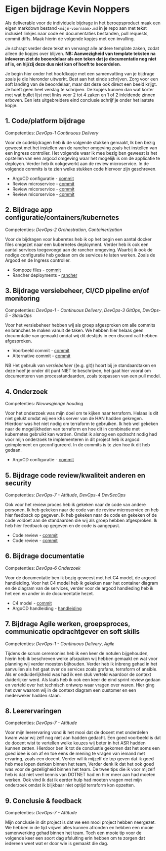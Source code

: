 # Eigen bijdrage Kevin Noppers

Als deliverable voor de individuele bijdrage in het beroepsproduct maak een eigen markdown bestand `<mijn-voornaam>.md` in je repo aan met tekst inclusief linkjes naar code en documentaties bestanden, pull requests, commit diffs. Maak hierin de volgende kopjes met een invulling.

Je schrapt verder deze tekst en vervangt alle andere template zaken, zodat alleen de kopjes over blijven. **NB: Aanwezigheid van template teksten na inleveren ziet de beoordelaar als een teken dat je documentatie nog niet af is, en hij/zij deze dus niet kan of hoeft te beoordelen**.

Je begin hier onder het hoofdkopje met een samenvatting van je bijdrage zoals je die hieronder uitwerkt. Best aan het einde schrijven. Zorg voor een soft landing van de beoordelaar, maar dat deze ook direct een beeld krijgt. Je hoeft geen heel verslag te schrijven. De kopjes kunnen dan wat korter met wat bullet lijst met links voor 2 tot 4 zaken en 1 of 2 inleidende zinnen erboven. Een iets uitgebreidere eind conclusie schrijf je onder het laatste kopje.


## 1. Code/platform bijdrage

Competenties: *DevOps-1 Continuous Delivery*

Voor de codebijdragen heb ik de volgende stukken gemaakt, Ik ben bezig geweest met het instellen van de rancher omgeving zoals het instellen van een Ingress controller. Het volgende waar ik mee bezig ben geweest is het opstellen van een argocd omgeving waar het mogelijk is om de applicatie te deployen.
Verder heb ik ookgewerkt aan de review microservice. In de volgende commits is te zien welke stukken code hiervoor zijn geschreven.

- ArgoCD configuratie - [commit](https://github.com/hanaim-devops/devops-bp-pitstop-uitbreiding-team-tbd/commit/970b0b13bd81f5185dcc225f091d5cd88726ac51)
- Review microservice - [commit](https://github.com/hanaim-devops/devops-bp-pitstop-uitbreiding-team-tbd/commit/e0f9f44b6490fe6daac8aa76fbdf214d68242c76#diff-8fcd706519c891c411dd7f587150ccaf8c5f532ff099879b41936f2d1fb6e498)
- Review micorservice - [commit](https://github.com/hanaim-devops/devops-bp-pitstop-uitbreiding-team-tbd/commit/c2cb5dd228db214b67e3018b4dc23f2d50325f97)
- Review micorservice - [commit](https://github.com/hanaim-devops/devops-bp-pitstop-uitbreiding-team-tbd/commit/a55518d3b15147fccf2b9db299fd4f560d0c4905)

## 2. Bijdrage app configuratie/containers/kubernetes

Competenties: *DevOps-2 Orchestration, Containerization*

Voor de bijdragen voor kuberetes heb ik op het begin een aantal docker files omgezet naar een kubernetes deployment. Verder heb ik ook een aantal services toegevoegd aan de rancher omgeving. Waarbij ik ook de nodige configuratie heb gedaan om de services te laten werken. Zoals de Argocd en de Ingress controller.

- Kompoze files - [commit](https://github.com/hanaim-devops/devops-bp-pitstop-uitbreiding-team-tbd/commit/a474ce33f9653c7c32934390de7bddfebb382e6c)
- Rancher deployments - [rancher](https://rancher.k8s.devops.aimsites.nl:8443/dashboard/c/c-bq9ww/apps/catalog.cattle.io.app)

## 3. Bijdrage versiebeheer, CI/CD pipeline en/of monitoring

Competenties: *DevOps-1 - Continuous Delivery*, *DevOps-3 GitOps*, *DevOps-5 - SlackOps*

Voor het versiebeheer hebben wij als groep afgesproken om alle commits en branches te maken vanuit de taken. We hebben hier helaas geen documntatie van gemaakt omdat wij dit destijds in een discord call hebben afgesproken.

- Voorbeeld commit - [commit](https://github.com/hanaim-devops/devops-bp-pitstop-uitbreiding-team-tbd/commit/a474ce33f9653c7c32934390de7bddfebb382e6c)
- Alternative commit - [commit](https://github.com/hanaim-devops/devops-bp-pitstop-uitbreiding-team-tbd/commit/970b0b13bd81f5185dcc225f091d5cd88726ac51)

NB Het gebruik van *versiebeheer* ((e.g. git)) hoort bij je standaardtaken en deze hoef je onder dit punt NIET te beschrijven, het gaat hier vooral om documenteren van processtandaarden, zoals toepassen van een pull model.

## 4. Onderzoek

Competenties: *Nieuwsgierige houding*

Voor het onderzoek was mijn doel om te kijken naar terraform. Helaas is dit niet gelukt omdat wij een k8s server van de HAN hadden gekregen. Hierdoor was het niet nodig om terraform te gebruiken. Ik heb wel gekeken naar de mogelijkheden van terraform en hoe dit in combinatie met kubernetes gebruikt kan worden.
Omdat ik alsnog een opdracht nodig had voor mijn onderzoek te implementeren in dit project heb ik argocd geimplement en geconfigureerd. In de commits is te zien hoe ik dit heb gedaan.

- ArgoCD configuratie - [commit](https://github.com/hanaim-devops/devops-bp-pitstop-uitbreiding-team-tbd/commit/970b0b13bd81f5185dcc225f091d5cd88726ac51)

## 5. Bijdrage code review/kwaliteit anderen en security

Competenties: *DevOps-7 - Attitude*, *DevOps-4 DevSecOps*

Ook voor het review proces heb ik gekeken naar de code van andere personen. Ik heb gekeken naar de code van de review microservice en heb hier feedback op gegeven. Ik heb gekeken naar de code en gekeken of de code voldoet aan de standaarden die wij als groep hebben afgesproken. Ik heb hier feedback op gegeven en de code is aangepast.


- Code review - [commit](https://github.com/hanaim-devops/devops-bp-pitstop-uitbreiding-team-tbd/pull/33#pullrequestreview-2401876489)
- Code review - [commit](https://github.com/hanaim-devops/devops-bp-pitstop-uitbreiding-team-tbd/pull/33#pullrequestreview-2401876342)

## 6. Bijdrage documentatie

Competenties: *DevOps-6 Onderzoek*

Voor de documentatie ben ik bezig geweest met het C4 model, de argocd handleiding. Voor het C4 model heb ik gekeken naar het container diagram en de diagram van de services, verder voor de argocd handleding heb ik het een en ander in de documentatie hezet.

- C4 model - [commit](https://github.com/hanaim-devops/devops-bp-pitstop-uitbreiding-team-tbd/tree/main/Docs/Models)
- ArgoCD handleiding - [handleiding](https://github.com/hanaim-devops/devops-bp-pitstop-uitbreiding-team-tbd/tree/main/Docs/argocd)

## 7. Bijdrage Agile werken, groepsproces, communicatie opdrachtgever en soft skills

Competenties: *DevOps-1 - Continuous Delivery*, *Agile*

Tijdens de scrum ceremonies heb ik een keer de notulen bijgehouden, hierin heb ik beschreven welke afsrpaken wij hebben gemaakt en wat voor planning wij verder moesten bijhouden. Verder heb ik inbreng gehad in het aanvullen als het gaat over de services zoals grafana, terraform of ansible. Als er onduiderlijkheid was had ik een stuk verteld waardoor de context duiderlijker werd.
Als laats heb ik ook een keer de eind sprint review gedaan en verteld over het technisch ontwerp waar vragen over waren. Hier ging het over waarom wij in de context diagram een customer en een mederweker hadden staan.

## 8. Leerervaringen

Competenties: *DevOps-7 - Attitude*

Voor mijn leerervaring vond ik het mooi dat de docent met onderdelen kwam waar wij zelf nog niet aan hadden gedacht. Een goed voorbeeld is dat de docent wist te vertellen welke keuzes wij beter in het ASR hadden kunnen zetten. Hierdoor ben ik tot de conclustie gekomen dat het soms een goed idee is om af en toe eens de mening te vragen van iemand met ervaring, zoals een docent.
Verder wil ik mijzelf de top geven dat ik goed heb mee lopen denken binnen het team, Verder denk ik dat het ook goed was voor de gezelligheid binnen het team. De twee tips die ik voor mijzelf heb is dat niet veel kennis van DOTNET had en hier meer aan had moeten werken. Ook vind ik dat ik eerder hulp had moeten vragen met mijn onderzoek omdat ik blijkbaar niet optijd terraform kon opzetten.

## 9. Conclusie & feedback

Competenties: *DevOps-7 - Attitude*

Mijn conclusie in dit project is dat we een mooi project hebben neergezet. We hebben in de tijd vrijwel alles kunnen afronden en hebben een mooie samenwerking gehad binnen het team. Toch een mooie tip voor de volgende keer een soort dag afsluiting erin hebben om te zorgen dat iedereen weet wat er door wie is gemaakt die dag.

